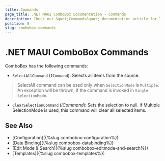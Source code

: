 ```yaml
---
title: Commands
page_title: .NET MAUI ComboBox Documentation - Commands
description: Check our &quot;Commands&quot; documentation article for Telerik ComboBox for .NET MAUI control.
position: 8
slug: combobox-commands
---
```


# .NET MAUI ComboBox Commands

ComboBox has the following commands:

- `SelectAllCommand` (`ICommand`): Selects all items from the source.

> SelectAll command can be used only when `SelectionMode` is `Multiple`. An exception will be thrown, if the command is invoked in `Single` `SelectionMode`.

- `ClearSelectionCommand` (*ICommand*): Sets the selection to null. If Multiple SelectionMode is used, this command will clear all selected items.

## See Also

- [Configuration]({%slug combobox-configuration%})
- [Data Binding]({%slug combobox-databinding%})
- [Edit Mode & Search]({%slug combobox-editmode-and-search%}) 
- [Templates]({%slug combobox-templates%})
